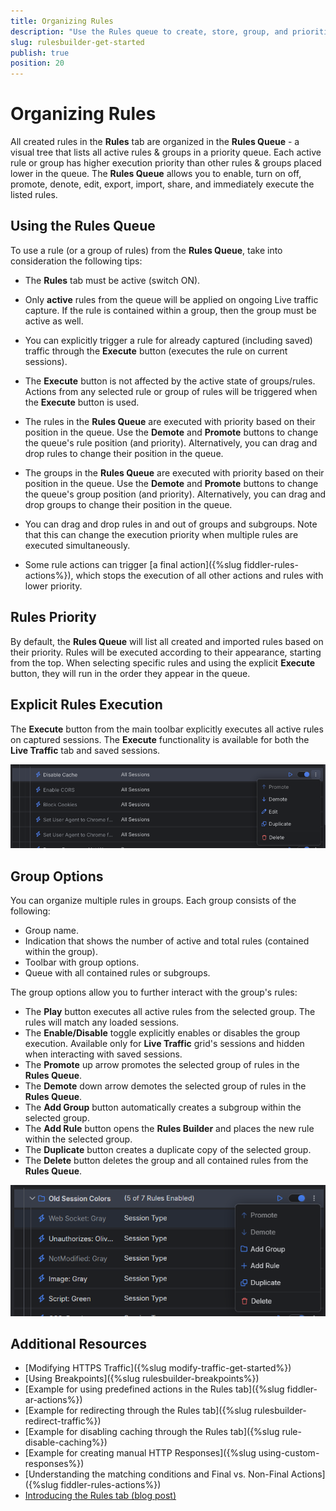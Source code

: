 ```yaml
---
title: Organizing Rules
description: "Use the Rules queue to create, store, group, and prioritize the execution of multiple rules."
slug: rulesbuilder-get-started
publish: true
position: 20
---
```



# Organizing Rules

All created rules in the **Rules** tab are organized in the **Rules Queue** - a visual tree that lists all active rules & groups in a priority queue. Each active rule or group has higher execution priority than other rules & groups placed lower in the queue. The **Rules Queue** allows you to enable, turn on off, promote, denote, edit, export, import, share, and immediately execute the listed rules.


## Using the Rules Queue

To use a rule (or a group of rules) from the **Rules Queue**, take into consideration the following tips:

- The **Rules** tab must be active (switch ON).

- Only **active** rules from the queue will be applied on ongoing Live traffic capture. If the rule is contained within a group, then the group must be active as well.

- You can explicitly trigger a rule for already captured (including saved) traffic through the **Execute** button (executes the rule on current sessions).

- The **Execute** button is not affected by the active state of groups/rules. Actions from any selected rule or group of rules will be triggered when the **Execute** button is used.

- The rules in the **Rules Queue** are executed with priority based on their position in the queue. Use the **Demote** and **Promote** buttons to change the queue's rule position (and priority). Alternatively, you can drag and drop rules to change their position in the queue. 

- The groups in the **Rules Queue** are executed with priority based on their position in the queue. Use the **Demote** and **Promote** buttons to change the queue's group position (and priority). Alternatively, you can drag and drop groups to change their position in the queue.

- You can drag and drop rules in and out of groups and subgroups. Note that this can change the execution priority when multiple rules are executed simultaneously.

- Some rule actions can trigger [a final action]({%slug fiddler-rules-actions%}), which stops the execution of all other actions and rules with lower priority.


## Rules Priority

By default, the **Rules Queue** will list all created and imported rules based on their priority. Rules will be executed according to their appearance, starting from the top. When selecting specific rules and using the explicit **Execute** button, they will run in the order they appear in the queue.


## Explicit Rules Execution

The **Execute** button from the main toolbar explicitly executes all active rules on captured sessions. The **Execute** functionality is available for both the **Live Traffic** tab and saved sessions.

![Rule options](../images/livetraffic/rb/rules-individual-rule.png)

## Group Options

You can organize multiple rules in groups. Each group consists of the following:
- Group name.
- Indication that shows the number of active and total rules (contained within the group).
- Toolbar with group options.
- Queue with all contained rules or subgroups.

The group options allow you to further interact with the group's rules:

- The **Play** button executes all active rules from the selected group. The rules will match any loaded sessions.
- The **Enable/Disable** toggle explicitly enables or disables the group execution. Available only for **Live Traffic** grid's sessions and hidden when interacting with saved sessions.
- The **Promote** up arrow promotes the selected group of rules in the **Rules Queue**.
- The **Demote** down arrow demotes the selected group of rules in the **Rules Queue**.
- The **Add Group** button automatically creates a subgroup within the selected group.
- The **Add Rule** button opens the **Rules Builder** and places the new rule within the selected group.
- The **Duplicate** button creates a duplicate copy of the selected group.
- The **Delete** button deletes the group and all contained rules from the **Rules Queue**.

![Group options](../images/livetraffic/rb/rules-group-options.png)


## Additional Resources

- [Modifying HTTPS Traffic]({%slug modify-traffic-get-started%})
- [Using Breakpoints]({%slug rulesbuilder-breakpoints%})
- [Example for using predefined actions in the Rules tab]({%slug fiddler-ar-actions%})
- [Example for redirecting through the Rules tab]({%slug rulesbuilder-redirect-traffic%})
- [Example for disabling caching through the Rules tab]({%slug rule-disable-caching%})
- [Example for creating manual HTTP Responses]({%slug using-custom-responses%})
- [Understanding the matching conditions and Final vs. Non-Final Actions]({%slug fiddler-rules-actions%})
- [Introducing the Rules tab (blog post)](https://www.telerik.com/blogs/introducing-new-rule-builder-fiddler-everywhere)
